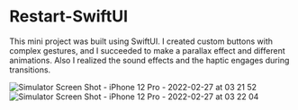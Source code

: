 # Restart-SwiftUI
This mini project was built using SwiftUI. 
I created custom buttons with complex gestures, and I succeeded to make a parallax effect and different animations. 
Also I realized the sound effects and the haptic engages during transitions.

![Simulator Screen Shot - iPhone 12 Pro - 2022-02-27 at 03 21 52](https://user-images.githubusercontent.com/74758238/155862210-de926c9a-c935-4d4f-8b9c-b6f527933fdc.png)
![Simulator Screen Shot - iPhone 12 Pro - 2022-02-27 at 03 22 04](https://user-images.githubusercontent.com/74758238/155862212-0962c9da-aa36-4f6e-afe8-a73b69e10472.png)
